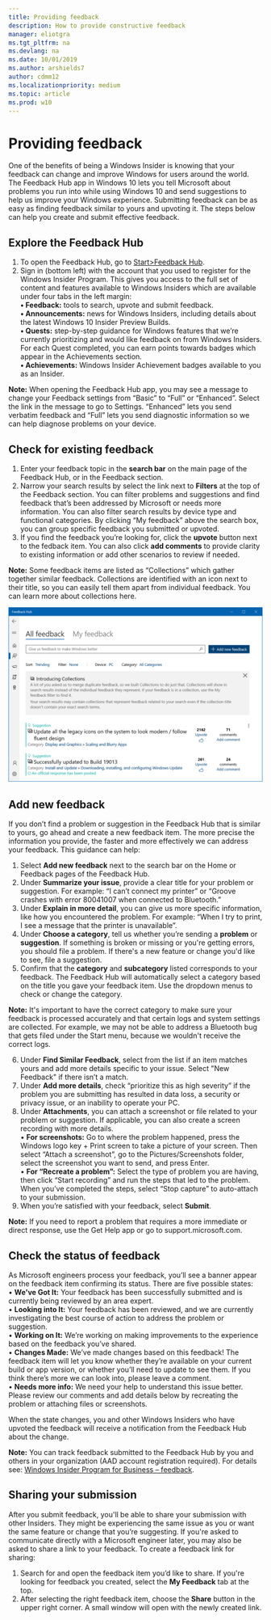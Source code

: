```yaml
---
title: Providing feedback
description: How to provide constructive feedback
manager: eliotgra
ms.tgt_pltfrm: na
ms.devlang: na
ms.date: 10/01/2019
ms.author: arshields7
author: cdmm12
ms.localizationpriority: medium
ms.topic: article
ms.prod: w10
---
```


# Providing feedback

One of the benefits of being a Windows Insider is knowing that your feedback can change and improve Windows for users around the world. The Feedback Hub app in Windows 10 lets you tell Microsoft about problems you run into while using Windows 10 and send suggestions to help us improve your Windows experience. Submitting feedback can be as easy as finding feedback similar to yours and upvoting it. The steps below can help you create and submit effective feedback. 

## Explore the Feedback Hub 

1. To open the Feedback Hub, go to [Start>Feedback Hub](insiderhub://home/).                                
2. Sign in (bottom left) with the account that you used to register for the Windows Insider Program. This gives you access to the full set of content and features available to Windows Insiders which are available under four tabs in the left margin:  
    __•	Feedback:__ tools to search, upvote and submit feedback.   
    __•	Announcements:__ news for Windows Insiders, including details about the latest Windows 10 Insider Preview Builds.  
     __• Quests:__ step-by-step guidance for Windows features that we’re currently prioritizing and would like feedback on from Windows Insiders. For each Quest completed, you can earn points towards badges which appear in the Achievements section.   
    __•	Achievements:__ Windows Insider Achievement badges available to you as an Insider. 

__Note:__ 
When opening the Feedback Hub app, you may see a message to change your Feedback settings from “Basic” to “Full” or “Enhanced”. Select the link in the message to go to Settings. “Enhanced” lets you send verbatim feedback and “Full” lets you send diagnostic information so we can help diagnose problems on your device.
 
## Check for existing feedback  
1.	Enter your feedback topic in the __search bar__ on the main page of the Feedback Hub, or in the Feedback section. 
2.	Narrow your search results by select the link next to __Filters__ at the top of the Feedback section. You can filter problems and suggestions and find feedback that’s been addressed by Microsoft or needs more information. You can also filter search results by device type and functional categories. By clicking “My feedback” above the search box, you can group specific feedback you submitted or upvoted. 
3.	If you find the feedback you’re looking for, click the __upvote__ button next to the fedback item. You can also click __add comments__ to provide clarity to existing information or add other scenarios to review if needed.

__Note:__ Some feedback items are listed as “Collections” which gather together similar feedback. Collections are identified with an icon next to their title, so you can easily tell them apart from individual feedback. You can learn more about collections here.

![Feedback Hub](images/FBh.png "shows feedback page with trending results")

 
## Add new feedback
If you don’t find a problem or suggestion in the Feedback Hub that is similar to yours, go ahead and create a new feedback item. The more precise the information you provide, the faster and more effectively we can address your feedback. This guidance can help: 
1.	Select __Add new feedback__ next to the search bar on the Home or Feedback pages of the Feedback Hub. 
2.	Under __Summarize your issue__, provide a clear title for your problem or suggestion. For example: “I can’t connect my printer” or “Groove crashes with error 80041007 when connected to Bluetooth.” 
3.	Under __Explain in more detail__, you can give us more specific information, like how you encountered the problem. For example: “When I try to print, I see a message that the printer is unavailable”.
4.	Under __Choose a category__, tell us whether you’re sending a __problem__ or __suggestion__. If something is broken or missing or you're getting errors, you should file a problem. If there's a new feature or change you'd like to see, file a suggestion.
5.	Confirm that the __category__ and __subcategory__ listed corresponds to your feedback. The Feedback Hub will automatically select a category based on the title you gave your feedback item. Use the dropdown menus to check or change the category. 

__Note:__ It's important to have the correct category to make sure your feedback is processed accurately and that certain logs and system settings are collected. For example, we may not be able to address a Bluetooth bug that gets filed under the Start menu, because we wouldn't receive the correct logs. 

6.	Under __Find Similar Feedback__, select from the list if an item matches yours and add more details specific to your issue. Select "New Feedback" if there isn’t a match. 
7.	Under __Add more details__, check “prioritize this as high severity” if the problem you are submitting has resulted in data loss, a security or privacy issue, or an inability to operate your PC. 
9.	Under __Attachments__, you can attach a screenshot or file related to your problem or suggestion. If applicable, you can also create a screen recording with more details.  
•	__For screenshots:__ Go to where the problem happened, press the Windows logo key + Print screen to take a picture of your screen. Then select “Attach a screenshot”, go to the Pictures/Screenshots folder, select the screenshot you want to send, and press Enter.  
•	__For “Recreate a problem”:__ Select the type of problem you are having, then click “Start recording” and run the steps that led to the problem. When you’ve completed the steps, select “Stop capture” to auto-attach to your submission. 
10.	When you’re satisfied with your feedback, select __Submit__.

__Note:__
If you need to report a problem that requires a more immediate or direct response, use the Get Help app or go to support.microsoft.com.

## Check the status of feedback
As Microsoft engineers process your feedback, you’ll see a banner appear on the feedback item confirming its status. There are five possible states:  
•	__We've Got It:__ Your feedback has been successfully submitted and is currently being reviewed by an area expert.   
•	__Looking into It:__ Your feedback has been reviewed, and we are currently investigating the best course of action to address the problem or suggestion.  
•	__Working on It:__ We’re working on making improvements to the experience based on the feedback you’ve shared.  
•	__Changes Made:__ We’ve made changes based on this feedback! The feedback item will let you know whether they’re available on your current build or app version, or whether you’ll need to update to see them. If you think there’s more we can look into, please leave a comment.    
•	__Needs more info:__ We need your help to understand this issue better. Please review our comments and add details below by recreating the problem or attaching files or screenshots.

When the state changes, you and other Windows Insiders who have upvoted the feedback will receive a notification from the Feedback Hub about the change.

__Note:__ You can track feedback submitted to the Feedback Hub by you and others in your organization (AAD account registration required). For details see: [Windows Insider Program for Business – feedback](https://docs.microsoft.com/windows-insider/at-work-pro/wip-4-biz-feedback).

## Sharing your submission
After you submit feedback, you'll be able to share your submission with other Insiders. They might be experiencing the same issue as you or want the same feature or change that you’re suggesting. If you're asked to communicate directly with a Microsoft engineer later, you may also be asked to share a link to your feedback. To create a feedback link for sharing:
1.	Search for and open the feedback item you’d like to share. If you're looking for feedback you created, select the __My Feedback__ tab at the top.
2.	After selecting the right feedback item, choose the __Share__ button in the upper right corner. A small window will open with the newly created link.






